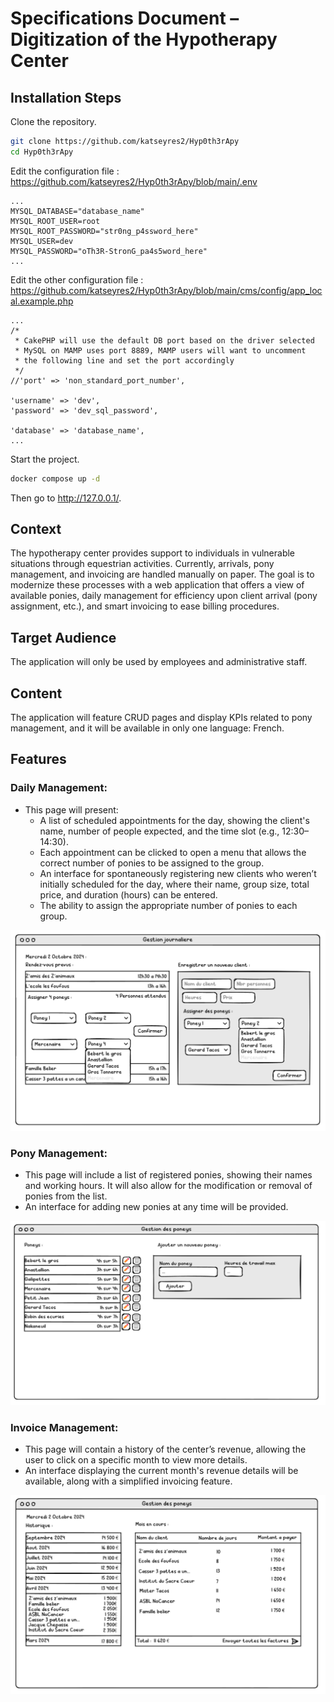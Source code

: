 
# Specifications Document – Digitization of the Hypotherapy Center

## Installation Steps

Clone the repository.

```bash
git clone https://github.com/katseyres2/Hyp0th3rApy
cd Hyp0th3rApy
```

Edit the configuration file : https://github.com/katseyres2/Hyp0th3rApy/blob/main/.env

```env
...
MYSQL_DATABASE="database_name"
MYSQL_ROOT_USER=root
MYSQL_ROOT_PASSWORD="str0ng_p4ssword_here"
MYSQL_USER=dev
MYSQL_PASSWORD="oTh3R-StronG_pa4s5word_here"
...
```

Edit the other configuration file : https://github.com/katseyres2/Hyp0th3rApy/blob/main/cms/config/app_local.example.php

```env
...
/*
 * CakePHP will use the default DB port based on the driver selected
 * MySQL on MAMP uses port 8889, MAMP users will want to uncomment
 * the following line and set the port accordingly
 */
//'port' => 'non_standard_port_number',

'username' => 'dev',
'password' => 'dev_sql_password',

'database' => 'database_name',
...
```

Start the project.

```bash
docker compose up -d
```

Then go to http://127.0.0.1/.


## Context
The hypotherapy center provides support to individuals in vulnerable situations through equestrian activities. Currently, arrivals, pony management, and invoicing are handled manually on paper. The goal is to modernize these processes with a web application that offers a view of available ponies, daily management for efficiency upon client arrival (pony assignment, etc.), and smart invoicing to ease billing procedures.

## Target Audience
The application will only be used by employees and administrative staff.

## Content
The application will feature CRUD pages and display KPIs related to pony management, and it will be available in only one language: French.

## Features

### Daily Management:
- This page will present:
  - A list of scheduled appointments for the day, showing the client's name, number of people expected, and the time slot (e.g., 12:30–14:30).
  - Each appointment can be clicked to open a menu that allows the correct number of ponies to be assigned to the group.
  - An interface for spontaneously registering new clients who weren’t initially scheduled for the day, where their name, group size, total price, and duration (hours) can be entered.
  - The ability to assign the appropriate number of ponies to each group.

![alt text](assets/image.png)

### Pony Management:
- This page will include a list of registered ponies, showing their names and working hours. It will also allow for the modification or removal of ponies from the list.
- An interface for adding new ponies at any time will be provided.

![alt text](assets/image2.png)

### Invoice Management:
- This page will contain a history of the center’s revenue, allowing the user to click on a specific month to view more details.
- An interface displaying the current month's revenue details will be available, along with a simplified invoicing feature.

![alt text](assets/image3.png)
